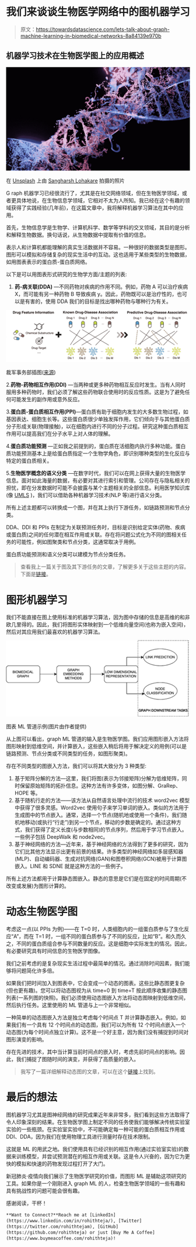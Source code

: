 # 我们来谈谈生物医学网络中的图机器学习

> 原文：<https://towardsdatascience.com/lets-talk-about-graph-machine-learning-in-biomedical-networks-8a84139e970b>

## 机器学习技术在生物医学图上的应用概述

![](img/bed1704d4062a7e6c1fe06449f75a2a1.png)

在 [Unsplash](https://unsplash.com/s/photos/dna?utm_source=unsplash&utm_medium=referral&utm_content=creditCopyText) 上由 [Sangharsh Lohakare](https://unsplash.com/@sangharsh_l?utm_source=unsplash&utm_medium=referral&utm_content=creditCopyText) 拍摄的照片

G raph 机器学习已经很流行了，尤其是在社交网络领域，但在生物医学领域，或者更具体地说，在生物信息学领域，它相对不太为人所知。我已经在这个有趣的领域获得了实践经验(几年前)，在这篇文章中，我将解释机器学习算法在其中的应用。

首先，生物信息学是生物学、计算机科学、数学等学科的交叉领域，其目的是分析和解释生物数据。换句话说，从生物数据中提取有价值的信息。

表示人和计算机都能理解的真实生活数据并不容易。一种很好的数据类型是图形。图形可以模拟和存储复杂的现实生活中的互动。这也适用于某些类型的生物数据，如用图表表示的蛋白质-蛋白质网络。

以下是可以用图表形式研究的生物学方面/主题的列表:

1.  **药-病关联(DDA)** —不同药物对疾病的作用不同。例如，药物 A 可以治疗疾病 X，而可能有另一种药物 B 导致疾病 y。因此，药物既可以是治疗性的，也可以是有害的，使用 DDA 我们的目标是找出哪种药物与哪种行为有关。

![](img/bddace97d6209716f083c175917dace3.png)

裁军事务部插图([来源](https://link.springer.com/article/10.1186/s12859-018-2220-4))

2.**药物-药物相互作用(DDI)** —当两种或更多种药物相互反应时发生。当有人同时服用多种药物时，我们必须了解这些药物联合使用时的反应性质。这是为了避免任何可能发生的副作用或意外反应。

3.**蛋白质-蛋白质相互作用(PPI)**—蛋白质有助于细胞内发生的大多数生物过程，如基因表达、细胞生长等。这些蛋白质很少单独发挥作用，它们倾向于与其他蛋白质分子形成关联(物理接触)，以在细胞内进行不同的分子过程。研究这种蛋白质相互作用可以提高我们在分子水平上对人体的理解。

4.**蛋白质功能预测** —正如我之前提到的，蛋白质在活细胞内执行多种功能。蛋白质功能预测基本上是给蛋白质指定一个生物学角色，即识别哪种类型的生化反应与特定的蛋白质相关。

5.**生物医学概念的语义分类** —在数字时代，我们可以在网上获得大量的生物医学信息。面对如此海量的数据，有必要对其进行索引和管理。公司存在与隐私相关的担忧，即在分发数据时可能不会披露与某个主题相关的全部信息。利用医学知识库(像 [UMLS](https://en.wikipedia.org/wiki/Unified_Medical_Language_System) )，我们可以借助各种机器学习技术(NLP 等)进行语义分类。

所有上述主题都可以转换成一个图，并在其上执行下游任务，如链路预测和节点分类。

DDA、DDI 和 PPIs 在制定为关联预测任务时，目标是识别给定实体(药物、疾病或蛋白质)之间的任何潜在相互作用或关联。存在将问题公式化为不同的图相关任务的可能性，例如图聚类和节点分类，这通常取决于用例。

蛋白质功能预测和语义分类可以建模为节点分类任务。

> 查看我上一篇关于图及其下游任务的文章，了解更多关于这些主题的内容。下面是[链接](/a-quick-note-on-graphs-and-the-formulation-of-their-downstream-tasks-d8a8c808c93f)。

# 图形机器学习

我们不能直接在图上使用标准的机器学习算法，因为图中存储的信息是高维的和非欧几里得的。因此，我们将图形实体映射到一个低维向量空间(也称为嵌入空间)，然后对其应用我们最喜欢的机器学习算法。

![](img/7a979619f39fff37b7f20f232b9f4995.png)

图表 ML 管道示例(图片由作者提供)

从上图可以看出，graph ML 管道的输入是生物医学图。我们应用图形嵌入方法将图形映射到低维空间，并计算嵌入，这些嵌入稍后将用于解决定义的用例(可以是链路预测、节点分类或不同类型的任务，如图形聚类)。

存在不同类型的图嵌入方法，我们可以将其大致分为 3 种类型:

1.  基于矩阵分解的方法—这里，我们将图(表示为邻接矩阵)分解为低维矩阵，同时保留原始矩阵的拓扑信息。这种方法有许多变体，如图分解、GraRep、HOPE 等。
2.  基于随机行走的方法——该方法从自然语言处理中流行的技术 word2vec 模型中获得了很多灵感。Word2vec 使用句子来学习单词的嵌入。类似的方法用于生成图中的节点嵌入。通常，选择一个节点(随机地或使用一个条件)，我们随机地移动(或执行“行走”)到另一个节点，移动的步数是确定的。通过这种方式，我们获得了定义长度(与步数相同)的节点序列，然后用于学习节点嵌入。一些例子包括 DeepWalk 和 node2vec。
3.  基于神经网络的方法—近年来，基于神经网络的方法得到了更多的研究，因为它们比其他方法显示出更有前景的结果。许多类型的神经网络如多层感知器(MLP)、自动编码器、生成对抗网络(GAN)和图卷积网络(GCN)被用于计算图嵌入。LINE 和 SDNE 就是这种方法的一些例子。

所有上述方法都用于计算静态图嵌入。静态的意思是它们是在固定的时间周期(不改变或发展)为图形计算的。

# 动态生物医学图

考虑这一点(以 PPIs 为例)——在 T=0 时，人类细胞内的一组蛋白质参与了生化反应“A”，而在 T=1 时，一组不同的蛋白质参与了不同的反应，比如“B”。和久而久之，不同的蛋白质组合参与不同数量的反应。这是细胞中实际发生的情况。因此，有必要研究具有时间信息的生物医学图像。

我们之前考虑的是复杂现实生活过程中最简单的情况。通过消除时间因素，我们能够将问题简化许多倍。

如果我们把时间加入到图表中，它会变成一个动态的图表。这些比静态图更复杂(但也更有趣)。您可以将动态图视为从 time=0 到 time=T 按此顺序收集的静态图列表(一系列图的快照)。我们必须使用动态图嵌入方法将动态图映射到低维空间，然后执行任务。这里使用的 ML 管道与上一个非常相似。

一种简单的动态图嵌入方法是独立考虑每个时间点 T 并计算静态嵌入。例如，如果我们有一个具有 12 个时间点的动态图，我们可以为所有 12 个时间点嵌入一个动态图(为每个时间点独立计算)。这不是一个好主意，因为我们没有捕捉到时间对图形演变的影响。

存在先进的技术，其中当计算当前时间点的嵌入时，考虑先前时间点的影响。因此，我们捕捉了图随时间的演变，并获得了高质量的嵌入。

> 我写了一篇详细解释动态图的文章，可以在这个[链接](/what-are-dynamic-graphs-and-why-they-are-interesting-180b9fab9229)上找到。

# 最后的想法

图机器学习尤其是图神经网络的研究成果近年来非常多，我们看到这些方法取得了令人印象深刻的结果。在生物医学图上制定不同的任务使我们能够解决传统实验室实验的一些瓶颈。在实验室实验中，不可能确定每一种可能的蛋白质相互作用或 DDI、DDA，因为我们在使用物理工具进行测量时存在技术限制。

这就是 ML 的用武之地。我们使用具有已经识别的相互作用(通过实验室实验)的数据来训练模型，并尝试预测潜在的相互作用或关联。这是令人兴奋的，因为它为更快的模拟和快速的药物发现过程打开了大门。

新冠肺炎·疫情向我们展示了生物医学研究的价值，而图形 ML 是辅助这项研究的工具。如果你是一个刚刚进入 graph ML 的人，检查生物医学领域的一些有趣和具有挑战性的问题可能会很有趣。

感谢阅读，干杯！

```
**Want to Connect?**Reach me at [LinkedIn](https://www.linkedin.com/in/rohithteja/), [Twitter](https://twitter.com/rohithtejam), [GitHub](https://github.com/rohithteja) or just [Buy Me A Coffee](https://www.buymeacoffee.com/rohithteja)!
```